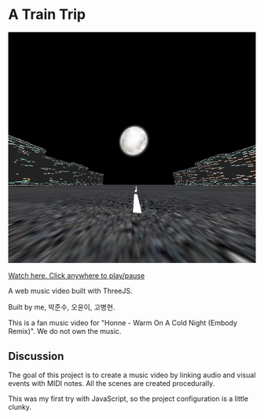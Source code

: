 # A Train Trip

![image](doc/thumbnail.png)

[Watch here. Click anywhere to play/pause](http://ycjungsubhuman.github.io/TrainMusicVideo/)

A web music video built with ThreeJS.

Built by me, 박준수, 오윤이, 고병현.

This is a fan music video for "Honne - Warm On A Cold Night (Embody Remix)". We do not own the music.

## Discussion

The goal of this project is to create a music video by linking audio and visual events with MIDI notes. All the scenes are created procedurally.

This was my first try with JavaScript, so the project configuration is a little clunky.
